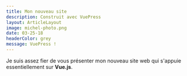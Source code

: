 ```yaml
---
title: Mon nouveau site
description: Construit avec VuePress
layout: ArticleLayout
image: michel-photo.png
date: 03-25-18
headerColor: grey
message: VuePress !
---
```


Je suis assez fier de vous présenter mon nouveau site web qui s'appuie essentiellement sur **Vue.js**.